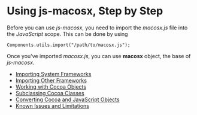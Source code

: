# Using js-macosx, Step by Step #

Before you can use _js-macosx_, you need to import the _macosx.js_ file into the _JavaScript_ scope. This can be done by using
```
Components.utils.import("/path/to/macosx.js");
```
Once you've imported _macosx.js_, you can use **macosx** object, the base of _js-macosx_.

  * [Importing System Frameworks](ImportingSystemFrameworks.md)
  * [Importing Other Frameworks](ImportingOtherFrameworks.md)
  * [Working with Cocoa Objects](WorkingWithObjects.md)
  * [Subclassing Cocoa Classes](SubclassingCocoaClasses.md)
  * [Converting Cocoa and JavaScript Objects](ConvertingCocoaJavascript.md)
  * [Known Issues and Limitations](KnownIssues.md)